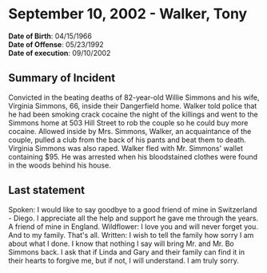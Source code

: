 # September 10, 2002 - Walker, Tony

**Date of Birth**: 04/15/1966<br/>
**Date of Offense**: 05/23/1992<br/>
**Date of execution**: 09/10/2002<br/>

## Summary of Incident
Convicted in the beating deaths of 82-year-old Willie Simmons and his wife, Virginia Simmons, 66, inside their Dangerfield home. Walker told police that he had been smoking crack cocaine the night of the killings and went to the Simmons home at 503 Hill Street to rob the couple so he could buy more cocaine. Allowed inside by Mrs. Simmons, Walker, an acquaintance of the couple, pulled a club from the back of his pants and beat them to death. Virginia Simmons was also raped. Walker fled with Mr. Simmons' wallet containing $95. He was arrested when his bloodstained clothes were found in the woods behind his house.

## Last statement
Spoken: I would like to say goodbye to a good friend of mine in Switzerland - Diego. I appreciate all the help and support he gave me through the years. A friend of mine in England. Wildflower: I love you and will never forget you. And to my family. That's all. Written: I wish to tell the family how sorry I am about what I done. I know that nothing I say will bring Mr. and Mr. Bo Simmons back. I ask that if Linda and Gary and their family can find it in their hearts to forgive me, but if not, I will understand. I am truly sorry.